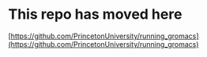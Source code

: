 # This repo has moved here

[https://github.com/PrincetonUniversity/running_gromacs](https://github.com/PrincetonUniversity/running_gromacs)

